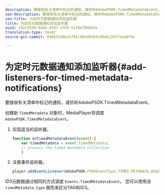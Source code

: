 ```yaml
---
description: 要接收有关清单中标记的通知，请侦听AdobePSDK.TimedMetadataEvent。
seo-description: 要接收有关清单中标记的通知，请侦听AdobePSDK.TimedMetadataEvent。
seo-title: 为定时元数据通知添加监听器
title: 为定时元数据通知添加监听器
uuid: c82c5549-0ab6-4343-a766-5176e784d4cb
translation-type: tm+mt
source-git-commit: 040655d8ba5f91c98ed0584c08db226ffe1e0f4e

---
```



# 为定时元数据通知添加监听器{#add-listeners-for-timed-metadata-notifications}

要接收有关清单中标记的通知，请侦听AdobePSDK.TimedMetadataEvent。

创建新 `TimedMetadata` 对象时，MediaPlayer将调度 `AdobePSDK.TimedMetadataEvent`。

1. 实现适当的监听器。

   ```js
   function onTimedMetadataEvent(event) { 
       var timedMetadata = event.timedMetadata; 
       // process the timed metadata collection 
       } 
   ```

1. 注册事件监听器。

   ```js
   player.addEventListener(AdobePSDK.PSDKEventType.TIMED_METADATA_AVAILABLE, onTimedMetadataEvent);
   ```

ID3元数据通过相同的方式调度 `Events.TimedMetadataEvent`。 您可以使用该 `timedMetadata.type` 属性来区分TAG和ID3。

